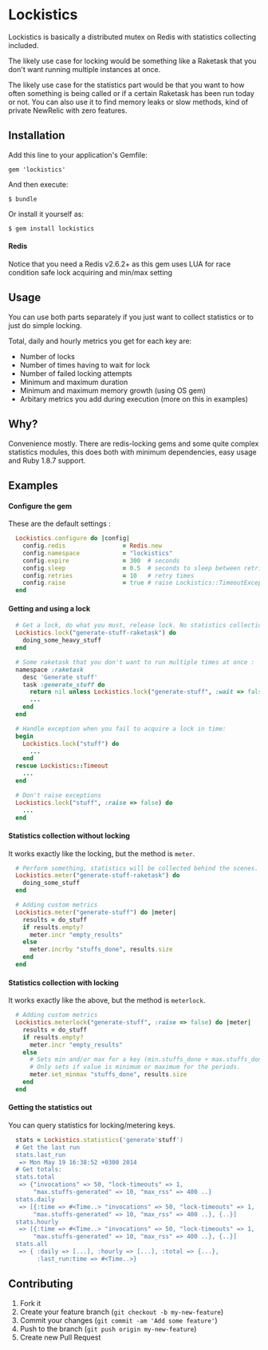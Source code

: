 # Lockistics

Lockistics is basically a distributed mutex on Redis with statistics collecting included.

The likely use case for locking would be something like a Raketask that you don't want running multiple instances at once.

The likely use case for the statistics part would be that you want to how often something is being called or if a certain Raketask has been run today or not. You can also use it to find memory leaks or slow methods, kind of private NewRelic with zero features.

## Installation

Add this line to your application's Gemfile:

    gem 'lockistics'

And then execute:

    $ bundle

Or install it yourself as:

    $ gem install lockistics

#### Redis

Notice that you need a Redis v2.6.2+ as this gem uses LUA for race condition safe lock acquiring and min/max setting

## Usage

You can use both parts separately if you just want to collect statistics or to just do simple locking.

Total, daily and hourly metrics you get for each key are:

 - Number of locks
 - Number of times having to wait for lock
 - Number of failed locking attempts
 - Minimum and maximum duration
 - Minimum and maximum memory growth (using OS gem)
 - Arbitary metrics you add during execution (more on this in examples)

## Why?

Convenience mostly. There are redis-locking gems and some quite complex statistics modules, this does both with minimum dependencies, easy usage and Ruby 1.8.7 support.

## Examples

#### Configure the gem

These are the default settings :

```ruby
  Lockistics.configure do |config|
    config.redis                = Redis.new
    config.namespace            = "lockistics"
    config.expire               = 300  # seconds
    config.sleep                = 0.5  # seconds to sleep between retries
    config.retries              = 10   # retry times
    config.raise                = true # raise Lockistics::TimeoutException when lock fails
  end
```

#### Getting and using a lock

```ruby
  # Get a lock, do what you must, release lock. No statistics collection.
  Lockistics.lock("generate-stuff-raketask") do
    doing_some_heavy_stuff
  end
```

```ruby
  # Some raketask that you don't want to run multiple times at once :
  namespace :raketask
    desc 'Generate stuff'
    task :generate_stuff do
      return nil unless Lockistics.lock("generate-stuff", :wait => false)
      ...
    end
  end
```

```ruby
  # Handle exception when you fail to acquire a lock in time:
  begin
    Lockistics.lock("stuff") do
      ...
    end
  rescue Lockistics::Timeout
    ...
  end
```

```ruby
  # Don't raise exceptions
  Lockistics.lock("stuff", :raise => false) do
    ...
  end
```

#### Statistics collection without locking

It works exactly like the locking, but the method is `meter`.

```ruby
  # Perform something, statistics will be collected behind the scenes.
  Lockistics.meter("generate-stuff-raketask") do
    doing_some_stuff
  end
```

```ruby
  # Adding custom metrics
  Lockistics.meter("generate-stuff") do |meter|
    results = do_stuff
    if results.empty?
      meter.incr "empty_results"
    else
      meter.incrby "stuffs_done", results.size
    end
  end
```

#### Statistics collection with locking

It works exactly like the above, but the method is `meterlock`.

```ruby
  # Adding custom metrics
  Lockistics.meterlock("generate-stuff", :raise => false) do |meter|
    results = do_stuff
    if results.empty?
      meter.incr "empty_results"
    else
      # Sets min and/or max for a key (min.stuffs_done + max.stuffs_done)
      # Only sets if value is minimum or maximum for the periods.
      meter.set_minmax "stuffs_done", results.size
    end
  end
```

#### Getting the statistics out

You can query statistics for locking/metering keys.

```ruby
  stats = Lockistics.statistics('generate'stuff')
  # Get the last run
  stats.last_run
   => Mon May 19 16:38:52 +0300 2014
  # Get totals:
  stats.total
   => {"invocations" => 50, "lock-timeouts" => 1,
       "max.stuffs-generated" => 10, "max_rss" => 400 ..}
  stats.daily
   => [{:time => #<Time..> "invocations" => 50, "lock-timeouts" => 1,
       "max.stuffs-generated" => 10, "max_rss" => 400 ..}, {..}]
  stats.hourly
   => [{:time => #<Time..> "invocations" => 50, "lock-timeouts" => 1,
       "max.stuffs-generated" => 10, "max_rss" => 400 ..}, {..}]
  stats.all
   => { :daily => [...], :hourly => [...], :total => {...},
        :last_run:time => #<Time..>}
```

## Contributing

1. Fork it
2. Create your feature branch (`git checkout -b my-new-feature`)
3. Commit your changes (`git commit -am 'Add some feature'`)
4. Push to the branch (`git push origin my-new-feature`)
5. Create new Pull Request
